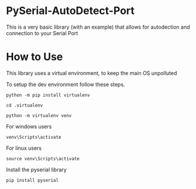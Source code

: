 # PySerial-AutoDetect-Port

This is a very basic library (with an example) that allows for autodection and connection to your Serial Port

# How to Use

This library uses a virtual environment, to keep the main OS unpolluted

To setup the dev environment follow these steps. 

    python -m pip install virtualenv
  
    cd .virtualenv
  
    python -m virtualenv venv

For windows users

    venv\Scripts\activate 
  
For linux users

    source venv\Scripts\activate
  
Install the pyserial library

    pip install pyserial
